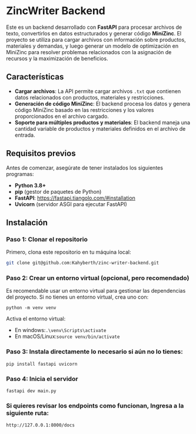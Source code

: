 # ZincWriter Backend

Este es un backend desarrollado con **FastAPI** para procesar archivos de texto, convertirlos en datos estructurados y generar código **MiniZinc**. El proyecto se utiliza para cargar archivos con información sobre productos, materiales y demandas, y luego generar un modelo de optimización en MiniZinc para resolver problemas relacionados con la asignación de recursos y la maximización de beneficios.

## Características

- **Cargar archivos**: La API permite cargar archivos `.txt` que contienen datos relacionados con productos, materiales y restricciones.
- **Generación de código MiniZinc**: El backend procesa los datos y genera código MiniZinc basado en las restricciones y los valores proporcionados en el archivo cargado.
- **Soporte para múltiples productos y materiales**: El backend maneja una cantidad variable de productos y materiales definidos en el archivo de entrada.

## Requisitos previos

Antes de comenzar, asegúrate de tener instalados los siguientes programas:

- **Python 3.8+**
- **pip** (gestor de paquetes de Python)
- **FastAPI**: https://fastapi.tiangolo.com/#installation
- **Uvicorn** (servidor ASGI para ejecutar FastAPI)

## Instalación

### Paso 1: Clonar el repositorio

Primero, clona este repositorio en tu máquina local:

```bash
git clone git@github.com:Kahyberth/zinc-writer-backend.git
```

### Paso 2: Crear un entorno virtual (opcional, pero recomendado)
Es recomendable usar un entorno virtual para gestionar las dependencias del proyecto. Si no tienes un entorno virtual, crea uno con:
```
python -m venv venv
```


Activa el entorno virtual:
- En windows:``.\venv\Scripts\activate``
- En macOS/Linux:``source venv/bin/activate``


### Paso 3: Instala directamente lo necesario si aún no lo tienes:
```
pip install fastapi uvicorn
```

### Paso 4: Inicia el servidor
```
fastapi dev main.py
```

### Si quieres revisar los endpoints como funcionan, Ingresa a la siguiente ruta:
```
http://127.0.0.1:8000/docs
```





